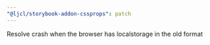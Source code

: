 ```yaml
---
"@ljcl/storybook-addon-cssprops": patch
---
```


Resolve crash when the browser has localstorage in the old format
